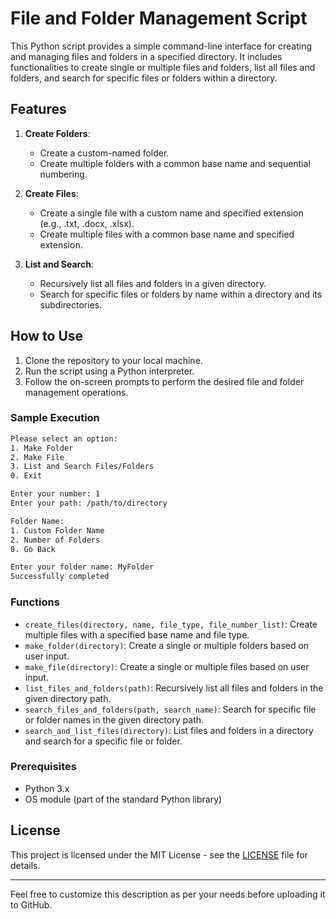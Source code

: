 # File and Folder Management Script

This Python script provides a simple command-line interface for creating and managing files and folders in a specified directory. It includes functionalities to create single or multiple files and folders, list all files and folders, and search for specific files or folders within a directory.

## Features

1. **Create Folders**:
   - Create a custom-named folder.
   - Create multiple folders with a common base name and sequential numbering.

2. **Create Files**:
   - Create a single file with a custom name and specified extension (e.g., .txt, .docx, .xlsx).
   - Create multiple files with a common base name and specified extension.

3. **List and Search**:
   - Recursively list all files and folders in a given directory.
   - Search for specific files or folders by name within a directory and its subdirectories.

## How to Use

1. Clone the repository to your local machine.
2. Run the script using a Python interpreter.
3. Follow the on-screen prompts to perform the desired file and folder management operations.

### Sample Execution

```bash
Please select an option:
1. Make Folder
2. Make File
3. List and Search Files/Folders
0. Exit

Enter your number: 1
Enter your path: /path/to/directory

Folder Name: 
1. Custom Folder Name
2. Number of Folders
0. Go Back

Enter your folder name: MyFolder
Successfully completed
```

### Functions

- `create_files(directory, name, file_type, file_number_list)`: Create multiple files with a specified base name and file type.
- `make_folder(directory)`: Create a single or multiple folders based on user input.
- `make_file(directory)`: Create a single or multiple files based on user input.
- `list_files_and_folders(path)`: Recursively list all files and folders in the given directory path.
- `search_files_and_folders(path, search_name)`: Search for specific file or folder names in the given directory path.
- `search_and_list_files(directory)`: List files and folders in a directory and search for a specific file or folder.

### Prerequisites

- Python 3.x
- OS module (part of the standard Python library)

## License

This project is licensed under the MIT License - see the [LICENSE](LICENSE) file for details.

---

Feel free to customize this description as per your needs before uploading it to GitHub.
